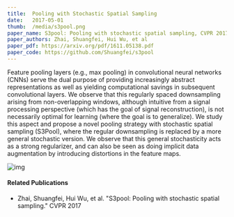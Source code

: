 ```yaml
---
title:  Pooling with Stochastic Spatial Sampling
date:   2017-05-01
thumb:  /media/s3pool.png
paper_name: S3pool: Pooling with stochastic spatial sampling, CVPR 2017
paper_authors: Zhai, Shuangfei, Hui Wu, et al
paper_pdf: https://arxiv.org/pdf/1611.05138.pdf
paper_code: https://github.com/Shuangfei/s3pool
---
```


Feature pooling layers (e.g., max pooling) in convolutional
neural networks (CNNs) serve the dual purpose
of providing increasingly abstract representations as well
as yielding computational savings in subsequent convolutional
layers. We observe that this regularly spaced
downsampling arising from non-overlapping windows,
although intuitive from a signal processing perspective
(which has the goal of signal reconstruction), is not necessarily
optimal for learning (where the goal is to generalize).
We study this aspect and propose a novel pooling
strategy with stochastic spatial sampling (S3Pool), where
the regular downsampling is replaced by a more general
stochastic version. We observe that this general stochasticity
acts as a strong regularizer, and can also be seen as
doing implicit data augmentation by introducing distortions in the feature maps. 

<!--more-->

<img alt="img" src="{{site.baseurl}}/media/s3pool.png">

#### Related Publications

* Zhai, Shuangfei, Hui Wu, et al. "S3pool: Pooling with stochastic spatial sampling." CVPR 2017
